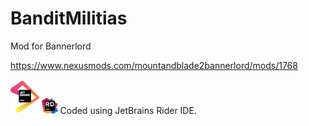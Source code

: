 # BanditMilitias
Mod for Bannerlord

https://www.nexusmods.com/mountandblade2bannerlord/mods/1768

<a href="https://github.com/gnivler/BanditMilitias"><img src="jetbrains.png" width="10%" height="10%"></a><a href="https://github.com/gnivler/BanditMilitias"><img src="icon-rider.png" width="5%" height="5%"></a>
Coded using JetBrains Rider IDE.
